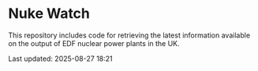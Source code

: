 # Nuke Watch

This repository includes code for retrieving the latest information available on the output of EDF nuclear power plants in the UK.

Last updated: 2025-08-27 18:21